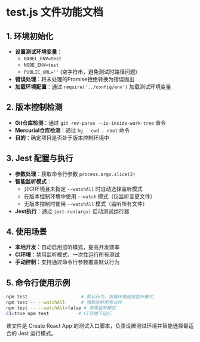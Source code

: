 # test.js 文件功能文档

## 1. 环境初始化
- **设置测试环境变量**：
  - `BABEL_ENV=test`
  - `NODE_ENV=test`
  - `PUBLIC_URL=''` (空字符串，避免测试时路径问题)
- **错误处理**：将未处理的Promise拒绝转换为错误抛出
- **加载环境配置**：通过 `require('../config/env')` 加载测试环境变量

## 2. 版本控制检测
- **Git仓库检测**：通过 `git rev-parse --is-inside-work-tree` 命令
- **Mercurial仓库检测**：通过 `hg --cwd . root` 命令
- **目的**：确定项目是否处于版本控制环境中

## 3. Jest 配置与执行
- **参数处理**：获取命令行参数 `process.argv.slice(2)`
- **智能监听模式**：
  - 非CI环境且未指定 `--watchAll` 时自动选择监听模式
  - 在版本控制环境中使用 `--watch` 模式（仅监听变更文件）
  - 无版本控制时使用 `--watchAll` 模式（监听所有文件）
- **Jest执行**：通过 `jest.run(argv)` 启动测试运行器

## 4. 使用场景
- **本地开发**：自动启用监听模式，提高开发效率
- **CI环境**：禁用监听模式，一次性运行所有测试
- **手动控制**：支持通过命令行参数覆盖默认行为

## 5. 命令行使用示例
```bash
npm test                    # 默认行为，根据环境选择监听模式
npm test -- --watchAll      # 强制监听所有文件
npm test -- --watchAll=false # 禁用监听模式
CI=true npm test           # CI环境下运行
```

该文件是 Create React App 的测试入口脚本，负责设置测试环境并智能选择最适合的 Jest 运行模式。